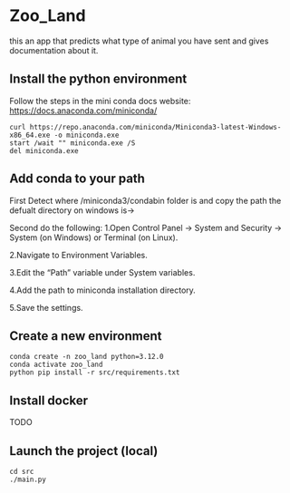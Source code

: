 # Zoo_Land

this an app that predicts what type of animal you have sent and gives documentation about it.

## Install the python environment

Follow the steps in the mini conda docs website:
https://docs.anaconda.com/miniconda/

```
curl https://repo.anaconda.com/miniconda/Miniconda3-latest-Windows-x86_64.exe -o miniconda.exe
start /wait "" miniconda.exe /S
del miniconda.exe
```

## Add conda to your path

First Detect where /miniconda3/condabin folder is and copy the path
the defualt directory on windows is->

Second do the following:
1.Open Control Panel -> System and Security -> System (on Windows) or Terminal (on Linux).

2.Navigate to Environment Variables.

3.Edit the “Path” variable under System variables.

4.Add the path to miniconda installation directory.

5.Save the settings.

## Create a new environment

```
conda create -n zoo_land python=3.12.0
conda activate zoo_land
python pip install -r src/requirements.txt
```

## Install docker

TODO

## Launch the project (local)

```
cd src
./main.py
```
